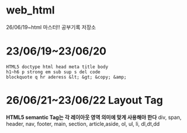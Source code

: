 # web_html
26/06/19~html 마스터!! 공부기록 저장소

# 23/06/19~23/06/20

```
HTML5 doctype html head meta title body
h1~h6 p strong em sub sup s del code
blockquote q hr aderess &lt; &gt; &copy; &amp;
```
# 26/06/21~23/06/22 Layout Tag
**HTML5 semantic Tag는 각 레이아웃 영역 의미에 맞게 사용해야 한다**
div, span, header, nav, footer, main, section, article,aside, 
ol, ul, li, dl,dt,dd
